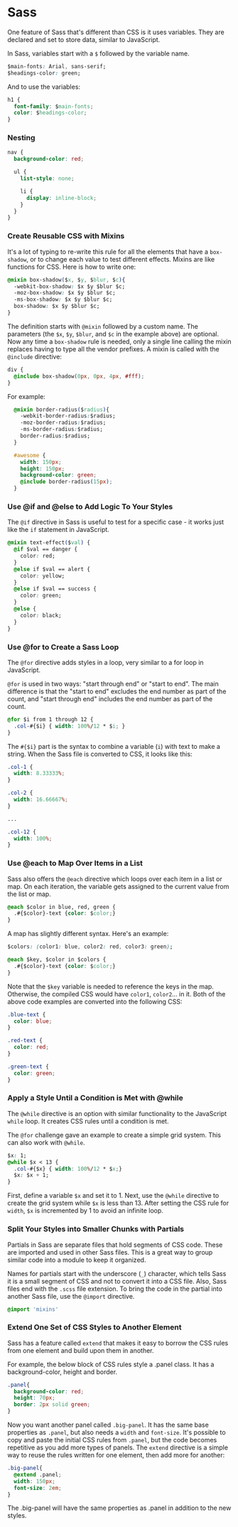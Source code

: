 # Sass

One feature of Sass that's different than CSS is it uses variables. They are declared and set to store data, similar to JavaScript.

In Sass, variables start with a `$` followed by the variable name.

```css
$main-fonts: Arial, sans-serif;
$headings-color: green;
```

And to use the variables: 

```css
h1 {
  font-family: $main-fonts;
  color: $headings-color;
}
```

### Nesting

```css
nav {
  background-color: red;

  ul {
    list-style: none;

    li {
      display: inline-block;
    }
  }
}
```

### Create Reusable CSS with Mixins

It's a lot of typing to re-write this rule for all the elements that have a `box-shadow`, or to change each value to test different effects. Mixins are like functions for CSS. Here is how to write one:

```css
@mixin box-shadow($x, $y, $blur, $c){ 
  -webkit-box-shadow: $x $y $blur $c;
  -moz-box-shadow: $x $y $blur $c;
  -ms-box-shadow: $x $y $blur $c;
  box-shadow: $x $y $blur $c;
}
```

The definition starts with `@mixin` followed by a custom name. The parameters (the `$x`, `$y`, `$blur`, and `$c` in the example above) are optional. Now any time a `box-shadow` rule is needed, only a single line calling the mixin replaces having to type all the vendor prefixes. A mixin is called with the `@include` directive:

```css
div {
  @include box-shadow(0px, 0px, 4px, #fff);
}
```

For example:

```css
  @mixin border-radius($radius){
    -webkit-border-radius:$radius;
    -moz-border-radius:$radius;
    -ms-border-radius:$radius;
    border-radius:$radius;
  }

  #awesome {
    width: 150px;
    height: 150px;
    background-color: green;
    @include border-radius(15px);
  }
```

### Use @if and @else to Add Logic To Your Styles

The `@if` directive in Sass is useful to test for a specific case - it works just like the `if` statement in JavaScript.

```css
@mixin text-effect($val) {
  @if $val == danger {
    color: red;
  }
  @else if $val == alert {
    color: yellow;
  }
  @else if $val == success {
    color: green;
  }
  @else {
    color: black;
  }
}
```

### Use @for to Create a Sass Loop

The `@for` directive adds styles in a loop, very similar to a for loop in JavaScript.

`@for` is used in two ways: "start through end" or "start to end". The main difference is that the "start to end" excludes the end number as part of the count, and "start through end" includes the end number as part of the count.


```css
@for $i from 1 through 12 {
  .col-#{$i} { width: 100%/12 * $i; }
}
```

The `#{$i}` part is the syntax to combine a variable (`i`) with text to make a string. When the Sass file is converted to CSS, it looks like this:

```css
.col-1 {
  width: 8.33333%;
}

.col-2 {
  width: 16.66667%;
}

...

.col-12 {
  width: 100%;
}
```

### Use @each to Map Over Items in a List

Sass also offers the `@each` directive which loops over each item in a list or map. On each iteration, the variable gets assigned to the current value from the list or map.

```css
@each $color in blue, red, green {
  .#{$color}-text {color: $color;}
}
```
A map has slightly different syntax. Here's an example:


```css
$colors: (color1: blue, color2: red, color3: green);

@each $key, $color in $colors {
  .#{$color}-text {color: $color;}
}
```

Note that the `$key` variable is needed to reference the keys in the map. Otherwise, the compiled CSS would have `color1`, `color2`... in it. Both of the above code examples are converted into the following CSS:

```css
.blue-text {
  color: blue;
}

.red-text {
  color: red;
}

.green-text {
  color: green;
}
```

### Apply a Style Until a Condition is Met with @while

The `@while` directive is an option with similar functionality to the JavaScript `while` loop. It creates CSS rules until a condition is met.

The `@for` challenge gave an example to create a simple grid system. This can also work with `@while`.

```css
$x: 1;
@while $x < 13 {
  .col-#{$x} { width: 100%/12 * $x;}
  $x: $x + 1;
}
```

First, define a variable `$x` and set it to 1. Next, use the `@while` directive to create the grid system while `$x` is less than 13. After setting the CSS rule for `width`, `$x` is incremented by 1 to avoid an infinite loop.

### Split Your Styles into Smaller Chunks with Partials

Partials in Sass are separate files that hold segments of CSS code. These are imported and used in other Sass files. This is a great way to group similar code into a module to keep it organized.

Names for partials start with the underscore (`_`) character, which tells Sass it is a small segment of CSS and not to convert it into a CSS file. Also, Sass files end with the `.scss` file extension. To bring the code in the partial into another Sass file, use the `@import` directive.

```css
@import 'mixins'
```

### Extend One Set of CSS Styles to Another Element

Sass has a feature called `extend` that makes it easy to borrow the CSS rules from one element and build upon them in another.

For example, the below block of CSS rules style a .panel class. It has a background-color, height and border.

```css
.panel{
  background-color: red;
  height: 70px;
  border: 2px solid green;
}
```
Now you want another panel called `.big-panel`. It has the same base properties as `.panel`, but also needs a `width` and `font-size`. It's possible to copy and paste the initial CSS rules from `.panel`, but the code becomes repetitive as you add more types of panels. The `extend` directive is a simple way to reuse the rules written for one element, then add more for another:

```css
.big-panel{
  @extend .panel;
  width: 150px;
  font-size: 2em;
}
```
The .big-panel will have the same properties as .panel in addition to the new styles.